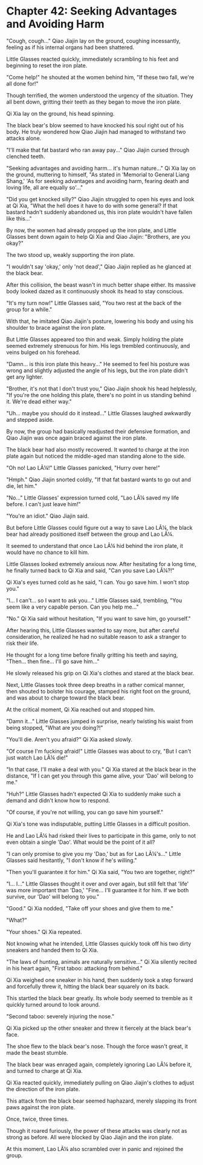 ﻿# Chapter 42: Seeking Advantages and Avoiding Harm

"Cough, cough..." Qiao Jiajin lay on the ground, coughing incessantly, feeling as if his internal organs had been shattered.

Little Glasses reacted quickly, immediately scrambling to his feet and beginning to reset the iron plate.

"Come help!" he shouted at the women behind him, "If these two fall, we're all done for!"

Though terrified, the women understood the urgency of the situation. They all bent down, gritting their teeth as they began to move the iron plate.

Qi Xia lay on the ground, his head spinning.

The black bear's blow seemed to have knocked his soul right out of his body. He truly wondered how Qiao Jiajin had managed to withstand two attacks alone.

"I'll make that fat bastard who ran away pay..." Qiao Jiajin cursed through clenched teeth.

"Seeking advantages and avoiding harm... it's human nature..." Qi Xia lay on the ground, muttering to himself, "As stated in 'Memorial to General Liang Shang,' 'As for seeking advantages and avoiding harm, fearing death and loving life, all are equally so'..."

"Did you get knocked silly?" Qiao Jiajin struggled to open his eyes and look at Qi Xia, "What the hell does it have to do with some general? If that bastard hadn't suddenly abandoned us, this iron plate wouldn't have fallen like this..."

By now, the women had already propped up the iron plate, and Little Glasses bent down again to help Qi Xia and Qiao Jiajin: "Brothers, are you okay?"

The two stood up, weakly supporting the iron plate.

"I wouldn't say 'okay,' only 'not dead'," Qiao Jiajin replied as he glanced at the black bear.

After this collision, the beast wasn't in much better shape either. Its massive body looked dazed as it continuously shook its head to stay conscious.

"It's my turn now!" Little Glasses said, "You two rest at the back of the group for a while."

With that, he imitated Qiao Jiajin's posture, lowering his body and using his shoulder to brace against the iron plate.

But Little Glasses appeared too thin and weak. Simply holding the plate seemed extremely strenuous for him. His legs trembled continuously, and veins bulged on his forehead.

"Damn... is this iron plate this heavy..." He seemed to feel his posture was wrong and slightly adjusted the angle of his legs, but the iron plate didn't get any lighter.

"Brother, it's not that I don't trust you," Qiao Jiajin shook his head helplessly, "If you're the one holding this plate, there's no point in us standing behind it. We're dead either way."

"Uh... maybe you should do it instead..." Little Glasses laughed awkwardly and stepped aside.

By now, the group had basically readjusted their defensive formation, and Qiao Jiajin was once again braced against the iron plate.

The black bear had also mostly recovered. It wanted to charge at the iron plate again but noticed the middle-aged man standing alone to the side.

"Oh no! Lao LÃ¼!" Little Glasses panicked, "Hurry over here!"

"Hmph." Qiao Jiajin snorted coldly, "If that fat bastard wants to go out and die, let him."

"No..." Little Glasses' expression turned cold, "Lao LÃ¼ saved my life before. I can't just leave him!"

"You're an idiot." Qiao Jiajin said.

But before Little Glasses could figure out a way to save Lao LÃ¼, the black bear had already positioned itself between the group and Lao LÃ¼.

It seemed to understand that once Lao LÃ¼ hid behind the iron plate, it would have no chance to kill him.

Little Glasses looked extremely anxious now. After hesitating for a long time, he finally turned back to Qi Xia and said, "Can you save Lao LÃ¼?!"

Qi Xia's eyes turned cold as he said, "I can. You go save him. I won't stop you."

"I... I can't... so I want to ask you..." Little Glasses said, trembling, "You seem like a very capable person. Can you help me..."

"No." Qi Xia said without hesitation, "If you want to save him, go yourself."

After hearing this, Little Glasses wanted to say more, but after careful consideration, he realized he had no suitable reason to ask a stranger to risk their life.

He thought for a long time before finally gritting his teeth and saying, "Then... then fine... I'll go save him..."

He slowly released his grip on Qi Xia's clothes and stared at the black bear.

Next, Little Glasses took three deep breaths in a rather comical manner, then shouted to bolster his courage, stamped his right foot on the ground, and was about to charge toward the black bear.

At the critical moment, Qi Xia reached out and stopped him.

"Damn it..." Little Glasses jumped in surprise, nearly twisting his waist from being stopped, "What are you doing?!"

"You'll die. Aren't you afraid?" Qi Xia asked slowly.

"Of course I'm fucking afraid!" Little Glasses was about to cry, "But I can't just watch Lao LÃ¼ die!"

"In that case, I'll make a deal with you." Qi Xia stared at the black bear in the distance, "If I can get you through this game alive, your 'Dao' will belong to me."

"Huh?" Little Glasses hadn't expected Qi Xia to suddenly make such a demand and didn't know how to respond.

"Of course, if you're not willing, you can go save him yourself."

Qi Xia's tone was indisputable, putting Little Glasses in a difficult position.

He and Lao LÃ¼ had risked their lives to participate in this game, only to not even obtain a single 'Dao'. What would be the point of it all?

"I can only promise to give you my 'Dao,' but as for Lao LÃ¼'s..." Little Glasses said hesitantly, "I don't know if he's willing."

"Then you'll guarantee it for him." Qi Xia said, "You two are together, right?"

"I... I..." Little Glasses thought it over and over again, but still felt that 'life' was more important than 'Dao,' "Fine... I'll guarantee it for him. If we both survive, our 'Dao' will belong to you."

"Good." Qi Xia nodded, "Take off your shoes and give them to me."

"What?"

"Your shoes." Qi Xia repeated.

Not knowing what he intended, Little Glasses quickly took off his two dirty sneakers and handed them to Qi Xia.

"The laws of hunting, animals are naturally sensitive..." Qi Xia silently recited in his heart again, "First taboo: attacking from behind."

Qi Xia weighed one sneaker in his hand, then suddenly took a step forward and forcefully threw it, hitting the black bear squarely on its back.

This startled the black bear greatly. Its whole body seemed to tremble as it quickly turned around to look around.

"Second taboo: severely injuring the nose."

Qi Xia picked up the other sneaker and threw it fiercely at the black bear's face.

The shoe flew to the black bear's nose. Though the force wasn't great, it made the beast stumble.

The black bear was enraged again, completely ignoring Lao LÃ¼ before it, and turned to charge at Qi Xia.

Qi Xia reacted quickly, immediately pulling on Qiao Jiajin's clothes to adjust the direction of the iron plate.

This attack from the black bear seemed haphazard, merely slapping its front paws against the iron plate.

Once, twice, three times.

Though it roared furiously, the power of these attacks was clearly not as strong as before. All were blocked by Qiao Jiajin and the iron plate.

At this moment, Lao LÃ¼ also scrambled over in panic and rejoined the group.
